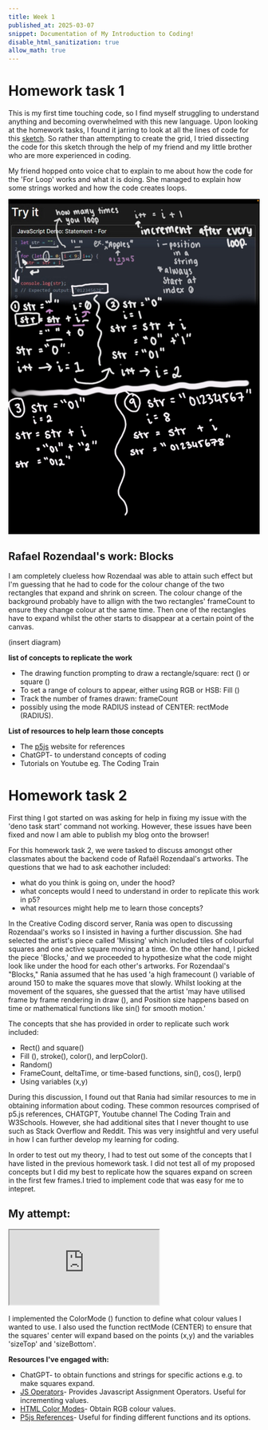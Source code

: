 ```yaml
---
title: Week 1
published_at: 2025-03-07
snippet: Documentation of My Introduction to Coding!
disable_html_sanitization: true
allow_math: true
---
```


# Homework task 1

This is my first time touching code, so I find myself struggling to understand anything and becoming overwhelmed with this new language. Upon looking at the homework tasks, I found it jarring to look at all the lines of code for this [sketch](https://editor.p5js.org/capogreco/sketches/-B11g3Uth). So rather than attempting to create the grid, I tried dissecting the code for this sketch through the help of my friend and my little brother who are more experienced in coding.

My friend hopped onto voice chat to explain to me about how the code for the 'For Loop' works and what it is doing. She managed to explain how some strings worked and how the code creates loops.

![friend explaining](Pictures/explain.jfif)

## Rafael Rozendaal's work: Blocks

I am completely clueless how Rozendaal was able to attain such effect but I'm guessing that he had to code for the colour change of the two rectangles that expand and shrink on screen. The colour change of the background probably have to allign with the two rectangles' frameCount to ensure they change colour at the same time. Then one of the rectangles have to expand whilst the other starts to disappear at a certain point of the canvas.

(insert diagram)

**list of concepts to replicate the work**

- The drawing function prompting to draw a rectangle/square: rect () or square ()
- To set a range of colours to appear, either using RGB or HSB: Fill ()
- Track the number of frames drawn: frameCount
- possibly using the mode RADIUS instead of CENTER: rectMode (RADIUS).

**List of resources to help learn those concepts**

- The [p5js](https://p5js.org/reference/) website for references
- ChatGPT- to understand concepts of coding
- Tutorials on Youtube eg. The Coding Train

# Homework task 2

First thing I got started on was asking for help in fixing my issue with the 'deno task start' command not working. However, these issues have been fixed and now I am able to publish my blog onto the browser!

For this homework task 2, we were tasked to discuss amongst other classmates about the backend code of Rafaël Rozendaal's artworks. The questions that we had to ask eachother included:

- what do you think is going on, under the hood?
- what concepts would I need to understand in order to replicate this work in p5?
- what resources might help me to learn those concepts?

In the Creative Coding discord server, Rania was open to discussing Rozendaal's works so I insisted in having a further discussion. She had selected the artist's piece called 'Missing' which included tiles of colourful squares and one active square moving at a time. On the other hand, I picked the piece 'Blocks,' and we proceeded to hypothesize what the code might look like under the hood for each other's artworks. For Rozendaal's "Blocks," Rania assumed that he has used 'a high framecount () variable of around 150 to make the squares move that slowly. Whilst looking at the movement of the squares, she guessed that the artist 'may have utilised frame by frame rendering in draw (), and Position size happens based on time or mathematical functions like sin() for smooth motion.'

The concepts that she has provided in order to replicate such work included:

- Rect() and square()
- Fill (), stroke(), color(), and lerpColor().
- Random()
- FrameCount, deltaTime, or time-based functions, sin(), cos(), lerp()
- Using variables (x,y)

During this discussion, I found out that Rania had similar resources to me in obtaining information about coding. These common resources comprised of p5.js references, CHATGPT, Youtube channel The Coding Train and W3Schools. However, she had additional sites that I never thought to use such as Stack Overflow and Reddit. This was very insightful and very useful in how I can further develop my learning for coding.

In order to test out my theory, I had to test out some of the concepts that I have listed in the previous homework task. I did not test all of my proposed concepts but I did my best to replicate how the squares expand on screen in the first few frames.I tried to implement code that was easy for me to intepret.

## My attempt:

<iframe id="attempt_blocks" src="https://editor.p5js.org/Julie-nguyen5960/full/JVNz4BlQB"></iframe>

<script type="module">

    const iframe  = document.getElementById (`attempt_blocks`)
    iframe.width  = iframe.parentNode.scrollWidth
    iframe.height = iframe.width * 9 / 16 + 42

</script>

I implemented the ColorMode () function to define what colour values I wanted to use. I also used the function rectMode (CENTER) to ensure that the squares' center will expand based on the points (x,y) and the variables 'sizeTop' and 'sizeBottom'.

**Resources I've engaged with:**

- ChatGPT- to obtain functions and strings for specific actions e.g. to make squares expand.
- [JS Operators](https://www.w3schools.com/jsref/jsref_operators.asp)- Provides Javascript Assignment Operators. Useful for incrementing values.
- [HTML Color Modes](https://htmlcolorcodes.com/)- Obtain RGB colour values.
- [P5js References](https://p5js.org/reference/)- Useful for finding different functions and its options.

